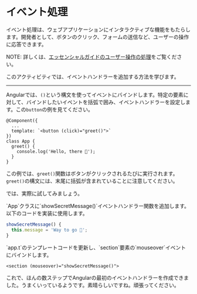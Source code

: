 # イベント処理

イベント処理は、ウェブアプリケーションにインタラクティブな機能をもたらします。開発者として、ボタンのクリック、フォームの送信など、ユーザーの操作に応答できます。

NOTE: 詳しくは、[エッセンシャルガイドのユーザー操作の処理](/essentials/templates#handling-user-interaction)をご覧ください。

このアクティビティでは、イベントハンドラーを追加する方法を学びます。

<hr />

Angularでは、`()`という構文を使ってイベントにバインドします。特定の要素に対して、バインドしたいイベントを括弧で囲み、イベントハンドラーを設定します。この`button`の例を見てください。

```angular-ts
@Component({
  ...
  template: `<button (click)="greet()">`
})
class App {
  greet() {
    console.log('Hello, there 👋');
  }
}
```

この例では、`greet()`関数はボタンがクリックされるたびに実行されます。`greet()`の構文には、末尾に括弧が含まれていることに注意してください。

では、実際に試してみましょう。

<docs-workflow>

<docs-step title="イベントハンドラーを追加">
`App`クラスに`showSecretMessage()`イベントハンドラー関数を追加します。以下のコードを実装に使用します。

```ts
showSecretMessage() {
  this.message = 'Way to go 🚀';
}
```

</docs-step>

<docs-step title="テンプレートイベントにバインド">
`app.t`のテンプレートコードを更新し、`section`要素の`mouseover`イベントにバインドします。

```angular-html
<section (mouseover)="showSecretMessage()">
```

</docs-step>

</docs-workflow>

これで、ほんの数ステップでAngularの最初のイベントハンドラーを作成できました。うまくいっているようです。素晴らしいですね。頑張ってください。
